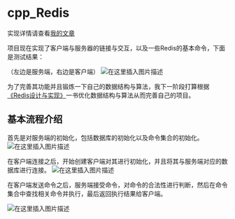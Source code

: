 # cpp_Redis

实现详情请查看[我的文章](https://segmentfault.com/a/1190000018215657)

项目现在实现了客户端与服务器的链接与交互，以及一些Redis的基本命令，下面是测试结果：

（左边是服务端，右边是客户端）
![在这里插入图片描述](https://img-blog.csdnimg.cn/20190220112757211.jpg?x-oss-process=image/watermark,type_ZmFuZ3poZW5naGVpdGk,shadow_10,text_aHR0cHM6Ly9ibG9nLmNzZG4ubmV0L3FxXzQwOTU1Mjg3,size_16,color_FFFFFF,t_70)

为了完善其功能并且锻炼一下自己的数据结构与算法，我下一阶段打算根据[《Redis设计与实现》](http://redisbook.com/)一书优化数据结构与算法从而完善自己的项目。

## 基本流程介绍
首先是对服务端的初始化，包括数据库的初始化以及命令集合的初始化。
![在这里插入图片描述](https://img-blog.csdnimg.cn/20190220113202156.jpg?x-oss-process=image/watermark,type_ZmFuZ3poZW5naGVpdGk,shadow_10,text_aHR0cHM6Ly9ibG9nLmNzZG4ubmV0L3FxXzQwOTU1Mjg3,size_16,color_FFFFFF,t_70)
<br>

在客户端连接之后，开始创建客户端对其进行初始化，并且将其与服务端对应的数据库进行连接。
![在这里插入图片描述](https://img-blog.csdnimg.cn/20190220113217410.jpg?x-oss-process=image/watermark,type_ZmFuZ3poZW5naGVpdGk,shadow_10,text_aHR0cHM6Ly9ibG9nLmNzZG4ubmV0L3FxXzQwOTU1Mjg3,size_16,color_FFFFFF,t_70)
<br>

在客户端发送命令之后，服务端接受命令，对命令的合法性进行判断，然后在命令集合中查找相关命令并执行，最后返回执行结果给客户端。

![在这里插入图片描述](https://img-blog.csdnimg.cn/20190220113230102.jpg?x-oss-process=image/watermark,type_ZmFuZ3poZW5naGVpdGk,shadow_10,text_aHR0cHM6Ly9ibG9nLmNzZG4ubmV0L3FxXzQwOTU1Mjg3,size_16,color_FFFFFF,t_70)

<br><br>
